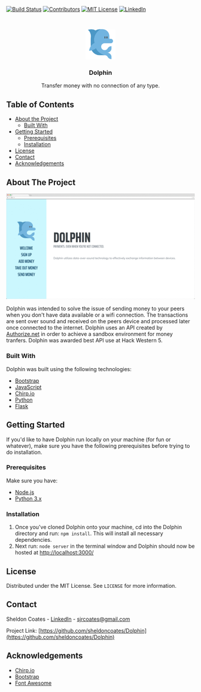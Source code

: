 <!-- PROJECT SHIELDS -->
[![Build Status][build-shield]]()
[![Contributors][contributors-shield]]()
[![MIT License][license-shield]][license-url]
[![LinkedIn][linkedin-shield]][linkedin-url]


<!-- PROJECT LOGO -->
<br />
<p align="center">
  <a href="https://github.com/sheldoncoates/Dolphin">
    <img src="startbootstrap-resume/img/dolphin.png" alt="Logo" width="80" height="80">
  </a>

  <h3 align="center">Dolphin</h3>

  <p align="center">
    Transfer money with no connection of any type.

  </p>
</p>



<!-- TABLE OF CONTENTS -->
## Table of Contents

* [About the Project](#about-the-project)
  * [Built With](#built-with)
* [Getting Started](#getting-started)
  * [Prerequisites](#prerequisites)
  * [Installation](#installation)
* [License](#license)
* [Contact](#contact)
* [Acknowledgements](#acknowledgements)



<!-- ABOUT THE PROJECT -->
## About The Project

[![Product Name Screen Shot][product-screenshot]](https://github.com/sheldoncoates/Dolphin)

Dolphin was intended to solve the issue of sending money to your peers when you don't have data available or a wifi connection. The transactions are sent over sound and received on the peers device and processed later once connected to the internet. Dolphin uses an API created by [Authorize.net](https://www.authorize.net/) in order to achieve a sandbox environment for money tranfers. Dolphin was awarded best API use at Hack Western 5.

### Built With
Dolphin was built using the following technologies:
* [Bootstrap](https://getbootstrap.com)
* [JavaScript](https://www.javascript.com/)
* [Chirp.io](https://chirp.io/)
* [Python](https://www.python.org/)
* [Flask](http://flask.pocoo.org/)


<!-- GETTING STARTED -->
## Getting Started

If you'd like to have Dolphin run locally on your machine (for fun or whatever), make sure you have the following prerequisites before trying to do installation.

### Prerequisites

Make sure you have:
* [Node.js](https://nodejs.org/en/)
* [Python 3.x](https://www.python.org/)

### Installation

1. Once you've cloned Dolphin onto your machine, cd into the Dolphin directory and run: `npm install`. This will install all necessary dependencies.
2. Next run: `node server` in the terminal window and Dolphin should now be hosted at [http://localhost:3000/](http://localhost:3000/)


<!-- LICENSE -->
## License

Distributed under the MIT License. See `LICENSE` for more information.

<!-- CONTACT -->
## Contact

Sheldon Coates - [LinkedIn](https://www.linkedin.com/in/sheldoncoates/) - sjrcoates@gmail.com 

Project Link: [https://github.com/sheldoncoates/Dolphin](https://github.com/sheldoncoates/Dolphin)


<!-- ACKNOWLEDGEMENTS -->
## Acknowledgements
* [Chirp.io](https://chirp.io/)
* [Bootstrap](https://getbootstrap.com/)
* [Font Awesome](https://fontawesome.com)


<!-- MARKDOWN LINKS & IMAGES -->
[build-shield]: https://img.shields.io/badge/build-passing-brightgreen.svg?style=flat-square
[contributors-shield]: https://img.shields.io/badge/contributors-1-orange.svg?style=flat-square
[license-shield]: https://img.shields.io/badge/license-MIT-blue.svg?style=flat-square
[license-url]: https://choosealicense.com/licenses/mit
[linkedin-shield]: https://img.shields.io/badge/-LinkedIn-black.svg?style=flat-square&logo=linkedin&colorB=555
[linkedin-url]: https://linkedin.com/in/sheldoncoates
[product-screenshot]: /dolphin.gif
